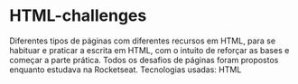# HTML-challenges
Diferentes tipos de páginas com diferentes recursos em HTML, para se habituar e praticar a escrita em HTML, com o intuito de reforçar as bases e começar a parte prática.
Todos os desafios de páginas foram propostos enquanto estudava na Rocketseat.
Tecnologias usadas: HTML
